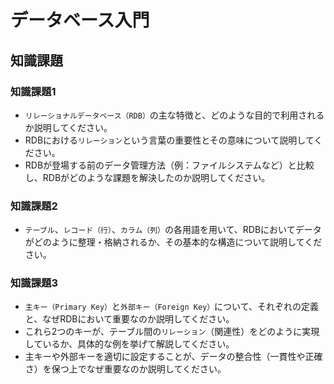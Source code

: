 # データベース入門

## 知識課題

### 知識課題1

- `リレーショナルデータベース（RDB）`の主な特徴と、どのような目的で利用されるか説明してください。
- RDBにおける`リレーション`という言葉の重要性とその意味について説明してください。
- RDBが登場する前のデータ管理方法（例：ファイルシステムなど）と比較し、RDBがどのような課題を解決したのか説明してください。

### 知識課題2

- `テーブル`、`レコード（行）`、`カラム（列）`の各用語を用いて、RDBにおいてデータがどのように整理・格納されるか、その基本的な構造について説明してください。

### 知識課題3

- `主キー（Primary Key）`と`外部キー（Foreign Key）`について、それぞれの定義と、なぜRDBにおいて重要なのか説明してください。
- これら2つのキーが、テーブル間の`リレーション`（関連性）をどのように実現しているか、具体的な例を挙げて解説してください。
- 主キーや外部キーを適切に設定することが、データの整合性（一貫性や正確さ）を保つ上でなぜ重要なのか説明してください。
